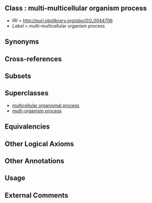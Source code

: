 
## Class : multi-multicellular organism process

 * *IRI* = http://purl.obolibrary.org/obo/GO_0044706
 * *Label* = multi-multicellular organism process

## Synonyms


## Cross-references


## Subsets


## Superclasses

 * [multicellular organismal process](../../GO/01/GO_0032501.md)
 * [multi-organism process](../../GO/04/GO_0051704.md)

## Equivalencies


## Other Logical Axioms


## Other Annotations


## Usage


## External Comments

